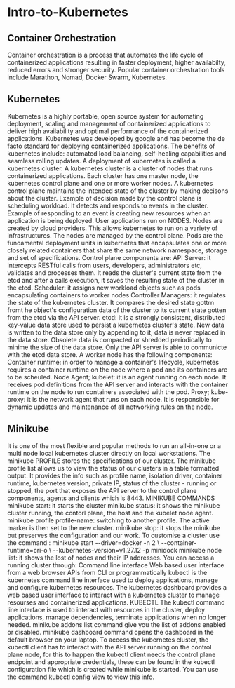 # Intro-to-Kubernetes
## Container Orchestration
Container orchestration is a process that automates the life cycle of containerized applications resulting in faster deployment, higher availabilty, reduced errors and stronger security. Popular container orchestration tools include Marathon, Nomad, Docker Swarm, Kubernetes.
## Kubernetes
Kubernetes is a highly portable, open source system for automating deployment, scaling and management of containerized applications to deliver high availability and optimal performance of the containerized applications. Kubernetes was developed by google and has become the de facto standard for deploying containerized applications. The benefits of kubernetes include: automated load balancing, self-healing capabilities and seamless rolling updates.
A deployment of kubernetes is called a kubernetes cluster. A kubernetes cluster is a cluster of nodes that runs containerized applications. Each cluster has one master node, the kubernetes control plane and one or more worker nodes.
A kubernetes control plane maintains the intended state of the cluster by making decisons about the cluster. Example of decision made by the control plane is scheduling workload. It detects and responds to events in the cluster. Example of responding to an event is creating new resources when an application is being deployed.
User applications run on NODES. Nodes are created by cloud providers. This allows kubernetes to run on a variety of infrastructures. The nodes are managed by the control plane. 
Pods are the fundamental deployment units in kubernetes that encapsulates one or more closely related containers that share the same network namespace, storage and set of specifications.
Control plane components are:
API Server: it intercepts RESTful calls from users, developers, administrators etc, validates and processes them. It reads the cluster's current state from the etcd and after a calls execution, it saves the resulting state of the cluster in the etcd.
Scheduler: it assigns new workload objects such as pods encapsulating containers to worker nodes
Controller Managers: it regulates the state of the kubernetes cluster. It compares the desired state gottrn fromt he object's configuration data of the cluster to its current state gotten from the etcd via the API server. 
etcd: it is a strongly consistent, distributed key-value data store used to persist a kubernetes cluster's state. New data is written to the data store only by appending to it, data is never replaced in the data store. Obsolete data is compacted or shredded periodically to minime the size of the data store. Only the API server is able to communicte with the etcd data store.
A worker node has the following components:
Container runtime: in order to manage a container's lifecycle, kubernetes requires a container runtime on the node where a pod and its containers are to be scheuled.
Node Agent; kubelet: it is an agent running on each node. It receives pod definitions from the API server and interacts with the container runtime on the node to run containers associated with the pod.
Proxy; kube-proxy: it is the network agent that runs on each node. It is responsible for dynamic updates and maintenance of all networking rules on the node.
## Minikube
It is one of the most flexible and popular methods to run an all-in-one or a multi node local  kubernetes cluster directly on local workstations.
The minikube PROFILE stores the specifications of our cluster. The minikube profile list allows us to view the status of our clusters in a table formatted output. It provides the info such as profile name, isolation driver, container runtime, kubernetes version, private IP, status of the cluster - running or stopped, the port that exposes the API server to the control plane components, agents and clients which is 8443.
MINIKUBE COMMANDS
minikube start: it starts the cluster
minikube status: it shows the minikube cluster running, the contorl plane, the host and the kubelet node agent.
minikube profile profile-name: switching to another profile. The active marker is then set to the new cluster.
minikube stop: it stops the minikube but preserves the configuration and our work.
To customise a cluster use the command : minikube start --driver=docker -n 2 \ --container-runtime=cri-o \ --kubernetes-version=v1.27.12 -p minidock
minikube node list: it shows the lost of nodes and their IP addresses.
You can access a running cluster through:
Command line interface
Web based user interface from a web browser
APIs from CLI or programmatically
kubectl is the kubernetes command line interface used to deploy applications, manage and configure kubernetes resources.
The kubernetes dashboard provides a web based user interface to interact with a kubernetes cluster to manage resourses and containerized applications.
KUBECTL
The kubectl command line interface is used to interact with resources in the cluster, deploy applications, manage dependencies, terminate applications when no longer needed.
minikube addons list command give you the list of addons enabled or disabled.
minikube dashboard command opens the dashboard in the default browser on your laptop. 
To access the kubernetes cluster, the kubectl client has to interact with the API server running on the control plane node, for this to happen the kubectl client needs the control plane endpoint and appropriate credentials, these can be found in the kubectl configuration file which is created while minikube is started. You can use the command kubectl config view to view this info.
